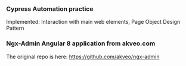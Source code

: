 ### Cypress Automation practice
Implemented: Interaction with main web elements, Page Object Design Pattern


### Ngx-Admin Angular 8 application from akveo.com
The original repo is here: https://github.com/akveo/ngx-admin
